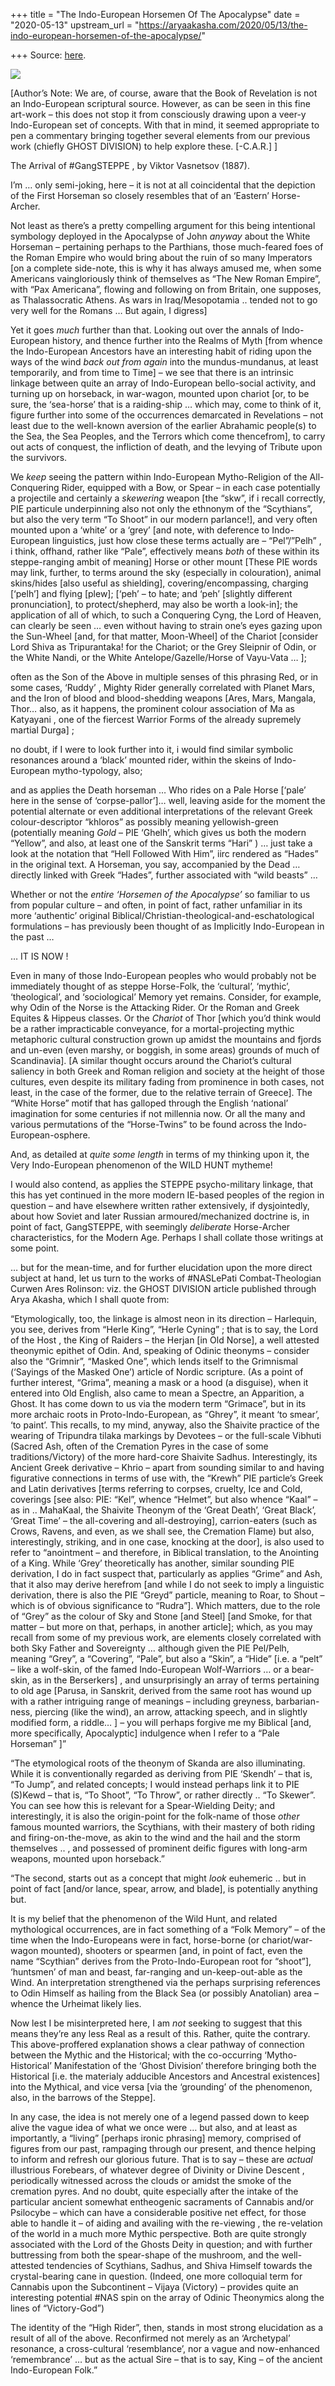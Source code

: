 +++
title = "The Indo-European Horsemen Of The Apocalypse"
date = "2020-05-13"
upstream_url = "https://aryaakasha.com/2020/05/13/the-indo-european-horsemen-of-the-apocalypse/"

+++
Source: [here](https://aryaakasha.com/2020/05/13/the-indo-european-horsemen-of-the-apocalypse/).

![](https://aryaakasha.files.wordpress.com/2020/05/60174368_10161732170715574_2088912015048310784_o.jpg?w=1024)

\[Author’s Note: We are, of course, aware that the Book of Revelation is
not an Indo-European scriptural source. However, as can be seen in this
fine art-work – this does not stop it from consciously drawing upon a
veer-y Indo-European set of concepts. With that in mind, it seemed
appropriate to pen a commentary bringing together several elements from
our previous work (chiefly GHOST DIVISION) to help explore these.
\[-C.A.R.\] \]  
  
The Arrival of #GangSTEPPE , by Viktor Vasnetsov (1887).

I’m … only semi-joking, here – it is not at all coincidental that the
depiction of the First Horseman so closely resembles that of an
‘Eastern’ Horse-Archer.

Not least as there’s a pretty compelling argument for this being
intentional symbology deployed in the Apocalypse of John *anyway* about
the White Horseman – pertaining perhaps to the Parthians, those
much-feared foes of the Roman Empire who would bring about the ruin of
so many Imperators \[on a complete side-note, this is why it has always
amused me, when some Americans vaingloriously think of themselves as
“The New Roman Empire”, with “Pax Americana”, flowing and following on
from Britain, one supposes, as Thalassocratic Athens. As wars in
Iraq/Mesopotamia .. tended not to go very well for the Romans … But
again, I digress\]

Yet it goes *much* further than that. Looking out over the annals of
Indo-European history, and thence further into the Realms of Myth \[from
whence the Indo-European Ancestors have an interesting habit of riding
upon the ways of the wind *back out from again* into the
mundus-mundanus, at least temporarily, and from time to Time\] – we see
that there is an intrinsic linkage between quite an array of
Indo-European bello-social activity, and turning up on horseback, in
war-wagon, mounted upon chariot \[or, to be sure, the ‘sea-horse’ that
is a raiding-ship … which may, come to think of it, figure further into
some of the occurrences demarcated in Revelations – not least due to the
well-known aversion of the earlier Abrahamic people(s) to the Sea, the
Sea Peoples, and the Terrors which come thencefrom\], to carry out acts
of conquest, the infliction of death, and the levying of Tribute upon
the survivors.

We *keep* seeing the pattern within Indo-European Mytho-Religion of the
All-Conquering Rider, equipped with a Bow, or Spear – in each case
potentially a projectile and certainly a *skewering* weapon \[the “skw”,
if i recall correctly, PIE particule underpinning also not only the
ethnonym of the “Scythians”, but also the very term “To Shoot” in our
modern parlance!\], and very often mounted upon a ‘white’ or a ‘grey’
\[and note, with deference to Indo-European linguistics, just how close
these terms actually are – “Pel”/”Pelh” , i think, offhand, rather like
“Pale”, effectively means *both* of these within its steppe-ranging
ambit of meaning\] Horse or other mount \[These PIE words may link,
further, to terms around the sky (especially in colouration), animal
skins/hides \[also useful as shielding\], covering/encompassing,
charging \[‘pelh’\] and flying \[plew\]; \[‘peh’ – to hate; and ‘peh’
\[slightly different pronunciation\], to protect/shepherd, may also be
worth a look-in\]; the application of all of which, to such a Conquering
Cyng, the Lord of Heaven, can clearly be seen … even without having to
strain one’s eyes gazing upon the Sun-Wheel \[and, for that matter,
Moon-Wheel\] of the Chariot \[consider Lord Shiva as Tripurantaka! for
the Chariot; or the Grey Sleipnir of Odin, or the White Nandi, or the
White Antelope/Gazelle/Horse of Vayu-Vata … \];

often as the Son of the Above in multiple senses of this phrasing Red,
or in some cases, ‘Ruddy’ , Mighty Rider generally correlated with
Planet Mars, and the Iron of blood and blood-shedding weapons \[Ares,
Mars, Mangala, Thor… also, as it happens, the prominent colour
association of Ma as Katyayani , one of the fiercest Warrior Forms of
the already supremely martial Durga\] ;

no doubt, if I were to look further into it, i would find similar
symbolic resonances around a ‘black’ mounted rider, within the skeins of
Indo-European mytho-typology, also;

and as applies the Death horseman … Who rides on a Pale Horse \[‘pale’
here in the sense of ‘corpse-pallor’\]… well, leaving aside for the
moment the potential alternate or even additional interpretations of the
relevant Greek colour-descriptor “khloros” as possibly meaning
yellowish-green (potentially meaning *Gold* – PIE ‘Ghelh’, which gives
us both the modern “Yellow”, and also, at least one of the Sanskrit
terms “Hari” ) … just take a look at the notation that “Hell Followed
With Him”, iirc rendered as “Hades” in the original text. A Horseman,
you say, accompanied by the Dead … directly linked with Greek “Hades”,
further associated with “wild beasts” …

Whether or not the *entire ‘Horsemen of the Apocalypse’* so familiar to
us from popular culture – and often, in point of fact, rather unfamiliar
in its more ‘authentic’ original
Biblical/Christian-theological-and-eschatological formulations – has
previously been thought of as Implicitly Indo-European in the past …

… IT IS NOW !

Even in many of those Indo-European peoples who would probably not be
immediately thought of as steppe Horse-Folk, the ‘cultural’, ‘mythic’,
‘theological’, and ‘sociological’ Memory yet remains. Consider, for
example, why Odin of the Norse is the Attacking Rider. Or the Roman and
Greek Equites & Hippeus classes. Or the *Chariot* of Thor \[which you’d
think would be a rather impracticable conveyance, for a
mortal-projecting mythic metaphoric cultural construction grown up
amidst the mountains and fjords and un-even (even marshy, or boggish, in
some areas) grounds of much of Scandinavia\]. \[A similar thought occurs
around the Chariot’s cultural saliency in both Greek and Roman religion
and society at the height of those cultures, even despite its military
fading from prominence in both cases, not least, in the case of the
former, due to the relative terrain of Greece\]. The “White Horse” motif
that has galloped through the English ‘national’ imagination for some
centuries if not millennia now. Or all the many and various permutations
of the “Horse-Twins” to be found across the Indo-European-osphere.

And, as detailed at *quite some length* in terms of my thinking upon it,
the Very Indo-European phenomenon of the WILD HUNT mytheme!

I would also contend, as applies the STEPPE psycho-military linkage,
that this has yet continued in the more modern IE-based peoples of the
region in question – and have elsewhere written rather extensively, if
dysjointedly, about how Soviet and later Russian armoured/mechanized
doctrine is, in point of fact, GangSTEPPE, with seemingly *deliberate*
Horse-Archer characteristics, for the Modern Age. Perhaps I shall
collate those writings at some point.

… but for the mean-time, and for further elucidation upon the more
direct subject at hand, let us turn to the works of #NASLePati
Combat-Theologian Curwen Ares Rolinson: viz. the GHOST DIVISION article
published through Arya Akasha, which I shall quote from:

“Etymologically, too, the linkage is almost neon in its direction –
Harlequin, you see, derives from “Herle King”, “Herle Cyning” ; that is
to say, the Lord of the Host , the King of Raiders – the Herjan \[in Old
Norse\], a well attested theonymic epithet of Odin. And, speaking of
Odinic theonyms – consider also the “Grimnir”, “Masked One”, which lends
itself to the Grimnismal (‘Sayings of the Masked One’) article of Nordic
scripture. (As a point of further interest, “Grima”, meaning a mask or a
hood (a disguise), when it entered into Old English, also came to mean a
Spectre, an Apparition, a Ghost. It has come down to us via the modern
term “Grimace”, but in its more archaic roots in Proto-Indo-European, as
“Ghrey”, it meant ‘to smear’, ‘to paint’. This recalls, to my mind,
anyway, also the Shaivite practice of the wearing of Tripundra tilaka
markings by Devotees – or the full-scale Vibhuti (Sacred Ash, often of
the Cremation Pyres in the case of some traditions/Victory) of the more
hard-core Shaivite Sadhus. Interestingly, its Ancient Greek derivative –
Khrio – apart from sounding similar to and having figurative connections
in terms of use with, the “Krewh” PIE particle’s Greek and Latin
derivatives \[terms referring to corpses, cruelty, Ice and Cold,
coverings \[see also: PIE: “Kel”, whence “Helmet”, but also whence
“Kaal” – as in .. MahaKaal, the Shaivite Theonym of the ‘Great Death’,
‘Great Black’, ‘Great Time’ – the all-covering and all-destroying\],
carrion-eaters (such as Crows, Ravens, and even, as we shall see, the
Cremation Flame) but also, interestingly, striking, and in one case,
knocking at the door\], is also used to refer to “anointment – and
therefore, in Biblical translation, to the Anointing of a King. While
‘Grey’ theoretically has another, similar sounding PIE derivation, I do
in fact suspect that, particularly as applies “Grime” and Ash, that it
also may derive herefrom \[and while I do not seek to imply a linguistic
derivation, there is also the PIE “Greyd” particle, meaning to Roar, to
Shout – which is of obvious significance to “Rudra”\]. Which matters,
due to the role of “Grey” as the colour of Sky and Stone \[and Steel\]
\[and Smoke, for that matter – but more on that, perhaps, in another
article\]; which, as you may recall from some of my previous work, are
elements closely correlated with both Sky Father and Sovereignty …
although given the PIE Pel/Pelh, meaning “Grey”, a “Covering”, “Pale”,
but also a “Skin”, a “Hide” \[i.e. a “pelt” – like a wolf-skin, of the
famed Indo-European Wolf-Warriors … or a bear-skin, as in the
Berserkers\] , and unsurprisingly an array of terms pertaining to old
age \[Parusa, in Sanskrit, derived from the same root has wound up with
a rather intriguing range of meanings – including greyness,
barbarian-ness, piercing (like the wind), an arrow, attacking speech,
and in slightly modified form, a riddle… \] – you will perhaps forgive
me my Biblical \[and, more specifically, Apocalyptic\] indulgence when I
refer to a “Pale Horseman” \]”

“The etymological roots of the theonym of Skanda are also illuminating.
While it is conventionally regarded as deriving from PIE ‘Skendh’ – that
is, “To Jump”, and related concepts; I would instead perhaps link it to
PIE (S)Kewd – that is, “To Shoot”, “To Throw”, or rather directly .. “To
Skewer”. You can see how this is relevant for a Spear-Wielding Deity;
and interestingly, it is also the origin-point for the folk-name of
those *other* famous mounted warriors, the Scythians, with their mastery
of both riding and firing-on-the-move, as akin to the wind and the hail
and the storm themselves .. , and possessed of prominent deific figures
with long-arm weapons, mounted upon horseback.”

“The second, starts out as a concept that might *look* euhemeric .. but
in point of fact \[and/or lance, spear, arrow, and blade\], is
potentially anything but.

It is my belief that the phenomenon of the Wild Hunt, and related
mythological occurrences, are in fact something of a “Folk Memory” – of
the time when the Indo-Europeans were in fact, horse-borne (or
chariot/war-wagon mounted), shooters or spearmen \[and, in point of
fact, even the name “Scythian” derives from the Proto-Indo-European root
for “shoot”\], ‘huntsmen’ of man and beast, far-ranging and
un-keep-out-able as the Wind. An interpretation strengthened via the
perhaps surprising references to Odin Himself as hailing from the Black
Sea (or possibly Anatolian) area – whence the Urheimat likely lies.

Now lest I be misinterpreted here, I am *not* seeking to suggest that
this means they’re any less Real as a result of this. Rather, quite the
contrary. This above-proffered explanation shows a clear pathway of
connection between the Mythic and the Historical; with the co-occurring
‘Mytho-Historical’ Manifestation of the ‘Ghost Division’ therefore
bringing both the Historical \[i.e. the materialy adducible Ancestors
and Ancestral existences\] into the Mythical, and vice versa \[via the
‘grounding’ of the phenomenon, also, in the barrows of the Steppe\].

In any case, the idea is not merely one of a legend passed down to keep
alive the vague idea of what we once were … but also, and at least as
importantly, a “living” \[perhaps ironic phrasing\] memory, comprised of
figures from our past, rampaging through our present, and thence helping
to inform and refresh our glorious future. That is to say – these are
*actual* illustrious Forebears, of whatever degree of Divinity or Divine
Descent , periodically witnessed across the clouds or amidst the smoke
of the cremation pyres. And no doubt, quite especially after the intake
of the particular ancient somewhat entheogenic sacraments of Cannabis
and/or Psilocybe – which can have a considerable positive net effect,
for those able to handle it – of aiding and availing with the re-viewing
, the re-velation of the world in a much more Mythic perspective. Both
are quite strongly associated with the Lord of the Ghosts Deity in
question; and with further buttressing from both the spear-shape of the
mushroom, and the well-attested tendencies of Scythians, Sadhus, and
Shiva Himself towards the crystal-bearing cane in question. (Indeed, one
more colloquial term for Cannabis upon the Subcontinent – Vijaya
(Victory) – provides quite an interesting potential #NAS spin on the
array of Odinic Theonymics along the lines of “Victory-God”)

The identity of the “High Rider”, then, stands in most strong
elucidation as a result of all of the above. Reconfirmed not merely as
an ‘Archetypal’ resonance, a cross-cultural ‘resemblance’, nor a vague
and now-enhanced ‘remembrance’ … but as the actual Sire – that is to
say, King – of the ancient Indo-European Folk.”
